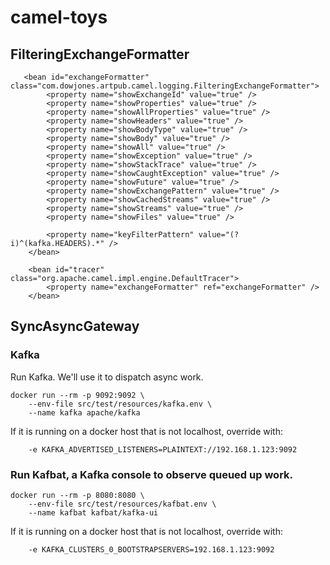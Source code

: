 # camel-toys

## FilteringExchangeFormatter
```
   <bean id="exchangeFormatter" class="com.dowjones.artpub.camel.logging.FilteringExchangeFormatter">
        <property name="showExchangeId" value="true" />
        <property name="showProperties" value="true" />
        <property name="showAllProperties" value="true" />
        <property name="showHeaders" value="true" />
        <property name="showBodyType" value="true" />
        <property name="showBody" value="true" />
        <property name="showAll" value="true" />
        <property name="showException" value="true" />
        <property name="showStackTrace" value="true" />
        <property name="showCaughtException" value="true" />
        <property name="showFuture" value="true" />
        <property name="showExchangePattern" value="true" />
        <property name="showCachedStreams" value="true" />
        <property name="showStreams" value="true" />
        <property name="showFiles" value="true" />

        <property name="keyFilterPattern" value="(?i)^(kafka.HEADERS).*" />
    </bean>
    
    <bean id="tracer" class="org.apache.camel.impl.engine.DefaultTracer">
        <property name="exchangeFormatter" ref="exchangeFormatter" />
    </bean>
```

## SyncAsyncGateway
### Kafka
Run Kafka. We'll use it to dispatch async work.
```
docker run --rm -p 9092:9092 \
	--env-file src/test/resources/kafka.env \
	--name kafka apache/kafka
```
  
If it is running on a docker host that is not localhost, override with:
```
	-e KAFKA_ADVERTISED_LISTENERS=PLAINTEXT://192.168.1.123:9092
```

### Run Kafbat, a Kafka console to observe queued up work.
```
docker run --rm -p 8080:8080 \
	--env-file src/test/resources/kafbat.env \
	--name kafbat kafbat/kafka-ui

```

If it is running on a docker host that is not localhost, override with:
```
	-e KAFKA_CLUSTERS_0_BOOTSTRAPSERVERS=192.168.1.123:9092
```


